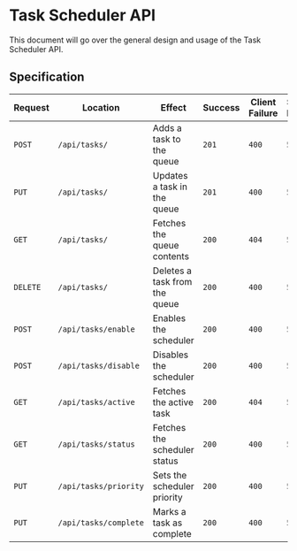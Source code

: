 # Task Scheduler API

This document will go over the general design and usage of the Task Scheduler
API.

## Specification

| Request   | Location               | Effect                         | Success | Client Failure | Server Failure |
|-----------|------------------------|--------------------------------|---------|----------------|----------------|
| `POST`    | `/api/tasks/`          | Adds a task to the queue       | `201`   | `400`          | `500`          |
| `PUT`     | `/api/tasks/`          | Updates a task in the queue    | `201`   | `400`          | `500`          |
| `GET`     | `/api/tasks/`          | Fetches the queue contents     | `200`   | `404`          | `503`          |
| `DELETE`  | `/api/tasks/`          | Deletes a task from the queue  | `200`   | `400`          | `500`          |
| `POST`    | `/api/tasks/enable`    | Enables the scheduler          | `200`   | `400`          | `500`          |
| `POST`    | `/api/tasks/disable`   | Disables the scheduler         | `200`   | `400`          | `500`          |
| `GET`     | `/api/tasks/active`    | Fetches the active task        | `200`   | `404`          | `503`          |
| `GET`     | `/api/tasks/status`    | Fetches the scheduler status   | `200`   | `400`          | `500`          |
| `PUT`     | `/api/tasks/priority`  | Sets the scheduler priority    | `200`   | `400`          | `500`          |
| `PUT`     | `/api/tasks/complete ` | Marks a task as complete       | `200`   | `400`          | `500`          |
